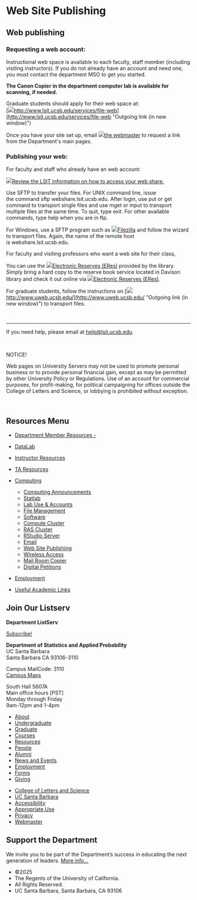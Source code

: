 # Web Site Publishing

## Web publishing

### Requesting a web account:

Instructional web space is available to each faculty, staff member (including visiting instructors). If you do not already have an account and need one, you must contact the department MSO to get you started.

**The Canon Copier in the department computer lab is available for scanning, if needed.**

Graduate students should apply for their web space at:  
[![](https://kingslanding.pstat.ucsb.edu/computing/themes/mambo/icons/web.gif)http://www.lsit.ucsb.edu/services/file-web](http://www.lsit.ucsb.edu/services/file-web "Outgoing link (in new window)")

Once you have your site set up, email [![](https://kingslanding.pstat.ucsb.edu/computing/themes/mambo/icons/mail.gif)the webmaster](mailto:webmaster@pstat.ucsb.edu "Write an email (mail client launch)") to request a link from the Department's main pages.

### Publishing your web:

For faculty and staff who already have an web account:

[![](https://kingslanding.pstat.ucsb.edu/computing/themes/mambo/icons/web.gif)Review the LSIT information on how to access your web share.](http://www.lsit.ucsb.edu/index.php?page=shares "Outgoing link (in new window)")

Use SFTP to transfer your files. For UNIX command line, issue the command sftp webshare.lsit.ucsb.edu. After login, use put or get command to transport single files and use mget or mput to transport multiple files at the same time. To quit, type exit. For other available commands, type help when you are in ftp.

For Windows, use a SFTP program such as [![](https://kingslanding.pstat.ucsb.edu/computing/themes/mambo/icons/web.gif)Filezilla](http://filezilla-project.org/ "Outgoing link (in new window)") and follow the wizard to transport files. Again, the name of the remote host is webshare.lsit.ucsb.edu.

For faculty and visiting professors who want a web site for their class,

You can use the [![](https://kingslanding.pstat.ucsb.edu/computing/themes/mambo/icons/web.gif)Electronic Reserves (ERes)](http://eres.library.ucsb.edu/ "Outgoing link (in new window)") provided by the library. Simply bring a hard copy to the reserve book service located in Davison library and check it out online via [![](https://kingslanding.pstat.ucsb.edu/computing/themes/mambo/icons/web.gif)Electronic Reserves (ERes)](http://eres.library.ucsb.edu/ "Outgoing link (in new window)").

For graduate students, follow the instructions on [![](https://kingslanding.pstat.ucsb.edu/computing/themes/mambo/icons/web.gif)http://www.uweb.ucsb.edu/](http://www.uweb.ucsb.edu/ "Outgoing link (in new window)") to transport files.

 

* * *

If you need help, please email at [help@lsit.ucsb.edu](mailto:help@lsit.ucsb.edu "Write an email (mail client launch)").

 

NOTICE!

Web pages on University Servers may not be used to promote personal business or to provide personal financial gain, except as may be permitted by other University Policy or Regulations. Use of an account for commercial purposes, for profit-making, for political campaigning for offices outside the College of Letters and Science, or lobbying is prohibited without exception.

 

## Resources Menu

- [Department Member Resources -](/resources "Department Member Resources")
- [DataLab](/resources/statlab "DataLab")
- [Instructor Resources](/resources/instructor "Instructor Resources")
- [TA Resources](/resources/ta-resources "TA Resources")
- [Computing](/resources/computing "Computing")
  
  - [Computing Announcements](/resources/computing/announcements "Computing Announcements")
  - [Statlab](/resources/computing/statlab "Statlab")
  - [Lab Use &amp; Accounts](/resources/computing/lab-use "Lab Use & Accounts")
  - [File Management](/resources/computing/file-management "File Management")
  - [Software](/resources/computing/software "Software")
  - [Compute Cluster](/resources/computing/cluster "Compute Cluster")
  - [RAS Cluster](/resources/computing/ras "RAS Cluster")
  - [RStudio Server](/resources/computing/rstudio "RStudio Server")
  - [Email](/resources/computing/email "Email")
  - [Web Site Publishing](/resources/computing/website "Web Site Publishing")
  - [Wireless Access](/resources/computing/wireless "Wireless Access")
  - [Mail Room Copier](/resources/computing/copier "Mail Room Copier")
  - [Digital Petitions](/resources/computing/digital-petitions "Digital Petitions")
- [Employment](/about/employment "Employment")
- [Useful Academic Links](/resources/useful "Useful Academic Links")

## Join Our Listserv

**Department ListServ**

[Subscribe!](https://groups.google.com/u/1/a/pstat.ucsb.edu/g/pstat-undergrad?hl=en)

**Department of Statistics and Applied Probability**  
UC Santa Barbara  
Santa Barbara CA 93106-3110

Campus MailCode: 3110  
[Campus Maps](http://www.aw.id.ucsb.edu/maps/)

South Hall 5607A  
Main office hours \[PST]  
Monday through Friday  
9am-12pm and 1-4pm

- [About](/about "About")
- [Undergraduate](/undergrad)
- [Graduate](/graduate)
- [Courses](/courses)
- [Resources](/resources "Resources")
- [People](/people)
- [Alumni](/alumni "Undergraduate Alumni")
- [News and Events](/news)
- [Employment](/about/employment "Employment")
- [Forms](/forms "Forms")
- [Giving](/giving "Giving")

<!--THE END-->

- [College of Letters and Science](http://www.college.ucsb.edu "College of Letters and Science")
- [UC Santa Barbara](http://www.ucsb.edu "UC Santa Barbara")
- [Accessibility](/accessibility "Accessibility")
- [Appropriate Use](http://www.policy.ucsb.edu/terms_of_use/ "Appropriate Use")
- [Privacy](http://www.policy.ucsb.edu/privacy-notification/ "Privacy")
- [Webmaster](mailto:help@pstat.ucsb.edu "Webmaster")

## Support the Department

We invite you to be part of the Department’s success in educating the next generation of leaders. [More info...](/giving)

- ©2025
- The Regents of the University of California.
- All Rights Reserved.
- UC Santa Barbara, Santa Barbara, CA 93106